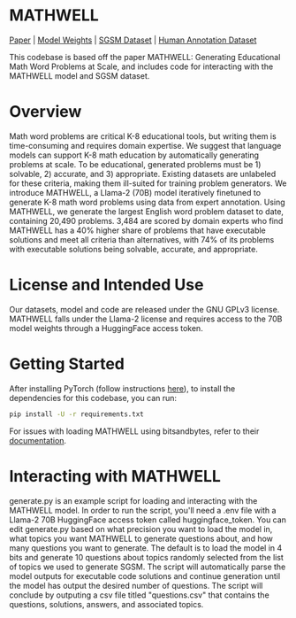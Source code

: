 # MATHWELL

[Paper]() | [Model Weights](https://huggingface.co/bryanchrist/MATHWELL) | [SGSM Dataset](https://huggingface.co/datasets/bryanchrist/SGSM) | [Human Annotation Dataset](https://huggingface.co/datasets/bryanchrist/annotations)

This codebase is based off the paper MATHWELL: Generating Educational Math Word Problems at Scale, and includes code for interacting with the MATHWELL model and SGSM dataset. 

# Overview 
Math word problems are critical K-8 educational tools, but writing them is time-consuming and requires domain expertise. We suggest that language models can support K-8 math education by automatically generating problems at scale. To be educational, generated problems must be 1) solvable, 2) accurate, and 3) appropriate. Existing datasets are unlabeled for these criteria, making them ill-suited for training problem generators. We introduce MATHWELL, a Llama-2 (70B) model iteratively finetuned to generate K-8 math word problems using data from expert annotation. Using MATHWELL, we generate the largest English word problem dataset to date, containing 20,490 problems. 3,484 are scored by domain experts who find MATHWELL has a 40% higher share of problems that have executable solutions and meet all criteria than alternatives, with 74% of its problems with executable solutions being solvable, accurate, and appropriate.

# License and Intended Use
Our datasets, model and code are released under the GNU GPLv3 license. MATHWELL falls under the Llama-2 license and requires access to the 70B model weights through a HuggingFace access token. 

# Getting Started
After installing PyTorch (follow instructions [here](https://pytorch.org/get-started/locally/)), to install the dependencies for this codebase, you can run: 
```bash
pip install -U -r requirements.txt
```

For issues with loading MATHWELL using bitsandbytes, refer to their [documentation](https://github.com/TimDettmers/bitsandbytes). 

# Interacting with MATHWELL
generate.py is an example script for loading and interacting with the MATHWELL model. In order to run the script, you'll need a .env file with a Llama-2 70B HuggingFace access token called huggingface_token. You can edit generate.py based on what precision you want to load the model in, what topics you want MATHWELL to generate questions about, and how many questions you want to generate. The default is to load the model in 4 bits and generate 10 questions about topics randomly selected from the list of topics we used to generate SGSM. The script will automatically parse the model outputs for executable code solutions and continue generation until the model has output the desired number of questions. The script will conclude by outputing a csv file titled "questions.csv" that contains the questions, solutions, answers, and associated topics. 

